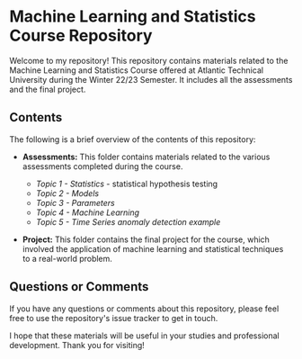 # Machine Learning and Statistics Course Repository

Welcome to my repository! This repository contains materials related to the Machine Learning and Statistics Course offered at Atlantic Technical University during the Winter 22/23 Semester. It includes all the assessments and the final project.

## Contents

The following is a brief overview of the contents of this repository:

* **Assessments:** This folder contains materials related to the various assessments completed during the course.
    - *Topic 1 - Statistics* - statistical hypothesis testing
    - *Topic 2 - Models*
    - *Topic 3 - Parameters*
    - *Topic 4 - Machine Learning*
    - *Topic 5 - Time Series anomaly detection example*

* **Project:** This folder contains the final project for the course, which involved the application of machine learning and statistical techniques to a real-world problem.


## Questions or Comments

If you have any questions or comments about this repository, please feel free to use the repository's issue tracker to get in touch.

I hope that these materials will be useful in your studies and professional development. Thank you for visiting!